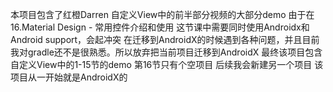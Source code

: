 本项目包含了红橙Darren 自定义View中的前半部分视频的大部分demo
由于在 16.Material Design - 常用控件介绍和使用 这节课中需要同时使用Androidx和Android support，会起冲突 在迁移到AndroidX的时候遇到各种问题，并且目前我对gradle还不是很熟悉。所以放弃把当前项目迁移到AndroidX
最终该项目包含自定义View中的1-15节的demo 第16节只有个空项目
后续我会新建另一个项目 该项目从一开始就是AndroidX的
